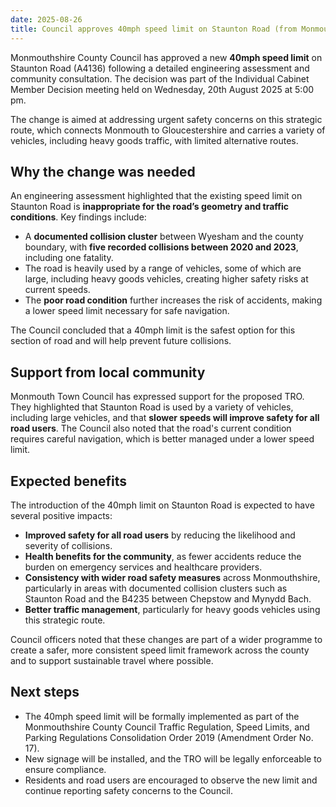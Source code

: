```yaml
---
date: 2025-08-26
title: Council approves 40mph speed limit on Staunton Road (from Monmouth to Coleford)
---
```


Monmouthshire County Council has approved a new **40mph speed limit** on Staunton Road (A4136) following a detailed engineering assessment and community consultation. The decision was part of the Individual Cabinet Member Decision meeting held on Wednesday, 20th August 2025 at 5:00 pm.

The change is aimed at addressing urgent safety concerns on this strategic route, which connects Monmouth to Gloucestershire and carries a variety of vehicles, including heavy goods traffic, with limited alternative routes.

## Why the change was needed

An engineering assessment highlighted that the existing speed limit on Staunton Road is **inappropriate for the road’s geometry and traffic conditions**. Key findings include:

- A **documented collision cluster** between Wyesham and the county boundary, with **five recorded collisions between 2020 and 2023**, including one fatality.  
- The road is heavily used by a range of vehicles, some of which are large, including heavy goods vehicles, creating higher safety risks at current speeds.  
- The **poor road condition** further increases the risk of accidents, making a lower speed limit necessary for safe navigation.

The Council concluded that a 40mph limit is the safest option for this section of road and will help prevent future collisions.

## Support from local community

Monmouth Town Council has expressed support for the proposed TRO. They highlighted that Staunton Road is used by a variety of vehicles, including large vehicles, and that **slower speeds will improve safety for all road users**. The Council also noted that the road's current condition requires careful navigation, which is better managed under a lower speed limit.

## Expected benefits

The introduction of the 40mph limit on Staunton Road is expected to have several positive impacts:

- **Improved safety for all road users** by reducing the likelihood and severity of collisions.  
- **Health benefits for the community**, as fewer accidents reduce the burden on emergency services and healthcare providers.  
- **Consistency with wider road safety measures** across Monmouthshire, particularly in areas with documented collision clusters such as Staunton Road and the B4235 between Chepstow and Mynydd Bach.  
- **Better traffic management**, particularly for heavy goods vehicles using this strategic route.

Council officers noted that these changes are part of a wider programme to create a safer, more consistent speed limit framework across the county and to support sustainable travel where possible.

## Next steps

- The 40mph speed limit will be formally implemented as part of the Monmouthshire County Council Traffic Regulation, Speed Limits, and Parking Regulations Consolidation Order 2019 (Amendment Order No. 17).  
- New signage will be installed, and the TRO will be legally enforceable to ensure compliance.  
- Residents and road users are encouraged to observe the new limit and continue reporting safety concerns to the Council.
